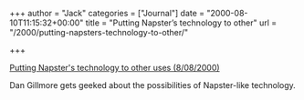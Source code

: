 +++
author = "Jack"
categories = ["Journal"]
date = "2000-08-10T11:15:32+00:00"
title = "Putting Napster’s technology to other"
url = "/2000/putting-napsters-technology-to-other/"

+++

[Putting Napster's technology to other uses (8/08/2000)][1]

Dan Gillmore gets geeked about the possibilities of Napster-like technology.

 [1]: http://www.mercurycenter.com/svtech/columns/gillmor/docs/dg080900.htm